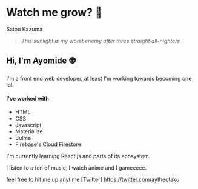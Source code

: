 # Watch me grow? :rocket:

Satou Kazuma
>*This sunlight is my worst enemy* 
>*after three straight all-nighters*

## Hi, I'm Ayomide :alien:
I'm a front end web developer, at least I'm working towards becoming one lol.

#### I've worked with
* HTML
* CSS
* Javascript
* Materialize
* Bulma
* Firebase's Cloud Firestore

I'm currently learning React.js and parts of its ecosystem.

I listen to a ton of music, I watch anime and I gameeeee.

feel free to hit me up anytime
[Twitter] https://twitter.com/aytheotaku


<!--
**aytheotaku/aytheotaku** is a ✨ _special_ ✨ repository because its `README.md` (this file) appears on your GitHub profile.
